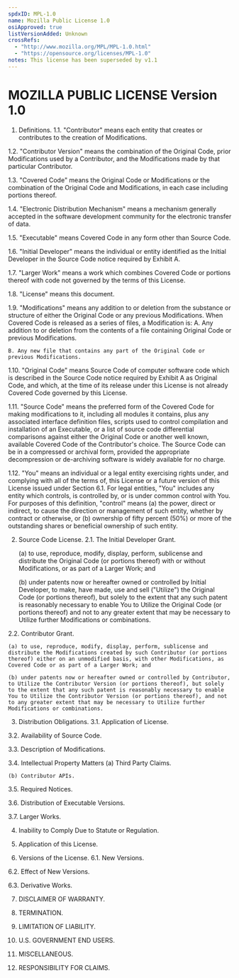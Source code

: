 ```yaml
---
spdxID: MPL-1.0
name: Mozilla Public License 1.0
osiApproved: true
listVersionAdded: Unknown
crossRefs: 
  - "http://www.mozilla.org/MPL/MPL-1.0.html"
  - "https://opensource.org/licenses/MPL-1.0"
notes: This license has been superseded by v1.1
---
```


# MOZILLA PUBLIC LICENSE Version 1.0

1. Definitions.
  1.1. "Contributor" means each entity that creates or contributes to the creation of Modifications.

  1.2. "Contributor Version" means the combination of the Original Code, prior Modifications used by a Contributor, and the Modifications made by that particular Contributor.

  1.3. "Covered Code" means the Original Code or Modifications or the combination of the Original Code and Modifications, in each case including portions thereof.

  1.4. "Electronic Distribution Mechanism" means a mechanism generally accepted in the software development community for the electronic transfer of data.

  1.5. "Executable" means Covered Code in any form other than Source Code.

  1.6. "Initial Developer" means the individual or entity identified as the Initial Developer in the Source Code notice required by Exhibit A.

  1.7. "Larger Work" means a work which combines Covered Code or portions thereof with code not governed by the terms of this License.

  1.8. "License" means this document.

  1.9. "Modifications" means any addition to or deletion from the substance or structure of either the Original Code or any previous Modifications. When Covered Code is released as a series of files, a Modification is:
    A. Any addition to or deletion from the contents of a file containing Original Code or previous Modifications.

    B. Any new file that contains any part of the Original Code or previous Modifications.

  1.10. "Original Code" means Source Code of computer software code which is described in the Source Code notice required by Exhibit A as Original Code, and which, at the time of its release under this License is not already Covered Code governed by this License.

  1.11. "Source Code" means the preferred form of the Covered Code for making modifications to it, including all modules it contains, plus any associated interface definition files, scripts used to control compilation and installation of an Executable, or a list of source code differential comparisons against either the Original Code or another well known, available Covered Code of the Contributor's choice. The Source Code can be in a compressed or archival form, provided the appropriate decompression or de-archiving software is widely available for no charge.

  1.12. "You" means an individual or a legal entity exercising rights under, and complying with all of the terms of, this License or a future version of this License issued under Section 6.1. For legal entities, "You" includes any entity which controls, is controlled by, or is under common control with You. For purposes of this definition, "control" means (a) the power, direct or indirect, to cause the direction or management of such entity, whether by contract or otherwise, or (b) ownership of fifty percent (50%) or more of the outstanding shares or beneficial ownership of such entity.

2. Source Code License.
  2.1. The Initial Developer Grant.
  
    (a) to use, reproduce, modify, display, perform, sublicense and distribute the Original Code (or portions thereof) with or without Modifications, or as part of a Larger Work; and

    (b) under patents now or hereafter owned or controlled by Initial Developer, to make, have made, use and sell ("Utilize") the Original Code (or portions thereof), but solely to the extent that any such patent is reasonably necessary to enable You to Utilize the Original Code (or portions thereof) and not to any greater extent that may be necessary to Utilize further Modifications or combinations.

  2.2. Contributor Grant.
  
    (a) to use, reproduce, modify, display, perform, sublicense and distribute the Modifications created by such Contributor (or portions thereof) either on an unmodified basis, with other Modifications, as Covered Code or as part of a Larger Work; and

    (b) under patents now or hereafter owned or controlled by Contributor, to Utilize the Contributor Version (or portions thereof), but solely to the extent that any such patent is reasonably necessary to enable You to Utilize the Contributor Version (or portions thereof), and not to any greater extent that may be necessary to Utilize further Modifications or combinations.

3. Distribution Obligations.
  3.1. Application of License.

  3.2. Availability of Source Code.

  3.3. Description of Modifications.

  3.4. Intellectual Property Matters
    (a) Third Party Claims.

    (b) Contributor APIs.

  3.5. Required Notices.

  3.6. Distribution of Executable Versions.

  3.7. Larger Works.

4. Inability to Comply Due to Statute or Regulation.

5. Application of this License.

6. Versions of the License.
  6.1. New Versions.

  6.2. Effect of New Versions.

  6.3. Derivative Works.

7. DISCLAIMER OF WARRANTY.

8. TERMINATION.

9. LIMITATION OF LIABILITY.

10. U.S. GOVERNMENT END USERS.

11. MISCELLANEOUS.

12. RESPONSIBILITY FOR CLAIMS.
